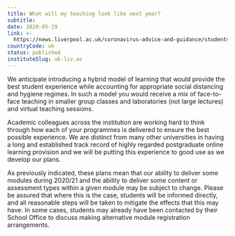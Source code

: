 ```yaml
---
title: What will my teaching look like next year?
subtitle: 
date: 2020-05-29
link: >-
  https://news.liverpool.ac.uk/coronavirus-advice-and-guidance/students/
countryCode: uk
status: published
instituteSlug: uk-liv.ac
---
```

We anticipate introducing a hybrid model of learning that would provide the best student experience while accounting for appropriate social distancing and hygiene regimes. In such a model you would receive a mix of face-to-face teaching in smaller group classes and laboratories (not large lectures) and virtual teaching sessions.

Academic colleagues across the institution are working hard to think through how each of your programmes is delivered to ensure the best possible experience. We are distinct from many other universities in having a long and established track record of highly regarded postgraduate online learning provision and we will be putting this experience to good use as we develop our plans.

As previously indicated, these plans mean that our ability to deliver some modules during 2020/21 and the ability to deliver some content or assessment types within a given module may be subject to change. Please be assured that where this is the case, students will be informed directly, and all reasonable steps will be taken to mitigate the effects that this may have. In some cases, students may already have been contacted by their School Office to discuss making alternative module registration arrangements.

